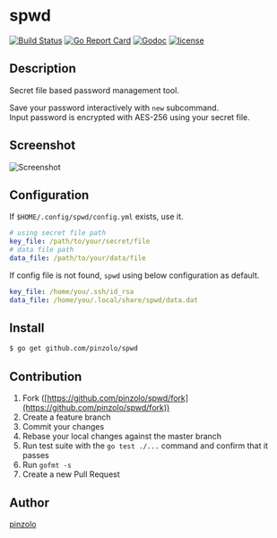 # spwd
[![Build Status](https://travis-ci.org/pinzolo/spwd.png)](http://travis-ci.org/pinzolo/spwd)
[![Go Report Card](https://goreportcard.com/badge/github.com/pinzolo/spwd)](https://goreportcard.com/report/github.com/pinzolo/spwd)
[![Godoc](http://img.shields.io/badge/godoc-reference-blue.svg)](https://godoc.org/github.com/pinzolo/spwd)
[![license](http://img.shields.io/badge/license-MIT-blue.svg)](https://raw.githubusercontent.com/pinzolo/spwd/master/LICENSE)

## Description

Secret file based password management tool.

Save your password interactively with `new` subcommand.  
Input password is encrypted with AES-256 using your secret file.

## Screenshot

![Screenshot](https://pinzolo.github.io/assets/img/20170928_spwd-sample.gif)

## Configuration

If `$HOME/.config/spwd/config.yml` exists, use it.

```yml
# using secret file path
key_file: /path/to/your/secret/file
# data file path
data_file: /path/to/your/data/file
```

If config file is not found, `spwd` using below configuration as default.

```yml
key_file: /home/you/.ssh/id_rsa
data_file: /home/you/.local/share/spwd/data.dat
```

## Install

```bash
$ go get github.com/pinzolo/spwd
```

## Contribution

1. Fork ([https://github.com/pinzolo/spwd/fork](https://github.com/pinzolo/spwd/fork))
1. Create a feature branch
1. Commit your changes
1. Rebase your local changes against the master branch
1. Run test suite with the `go test ./...` command and confirm that it passes
1. Run `gofmt -s`
1. Create a new Pull Request

## Author

[pinzolo](https://github.com/pinzolo)
